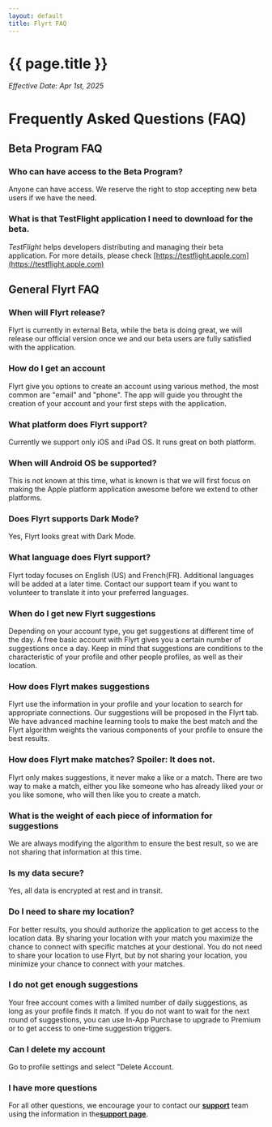 ```yaml
---
layout: default
title: Flyrt FAQ
---
```

# {{ page.title }}
*Effective Date: Apr 1st, 2025*

# Frequently Asked Questions (FAQ)

## Beta Program FAQ
###  Who can have access to the Beta Program?
Anyone can have access. We reserve the right to stop accepting new beta users if we have the need. 

### What is that TestFlight application I need to download for the beta.
*TestFlight* helps developers distributing and managing their beta application. For more details, please check [https://testflight.apple.com](https://testflight.apple.com)


## General Flyrt FAQ

### When will Flyrt release?
Flyrt is currently in external Beta, while the beta is doing great, we will release our official version once we and our beta users are fully satisfied with the application.

### How do I get an account
Flyrt give you options to create an account using various method, the most common are "email" and "phone". The app will guide you throught the creation of your account and your first steps with the application.

### What platform does Flyrt support?
Currently we support only iOS and iPad OS. It runs great on both platform.

### When will Android OS be supported?
This is not known at this time, what is known is that we will first focus on making the Apple platform application awesome before we extend to other platforms.

### Does Flyrt supports Dark Mode?
Yes, Flyrt looks great with Dark Mode.

### What language does Flyrt support?
Flyrt today focuses on English (US) and French(FR). Additional languages will be added at a later time. Contact our support team if you want to volunteer to translate it into your preferred languages.


### When do I get new Flyrt suggestions
Depending on your account type, you get suggestions at different time of the day. A free basic account with Flyrt gives you a certain number of suggestions once a day. Keep in mind that suggestions are conditions to the characteristic of your profile and other people profiles, as well as their location.

### How does Flyrt makes suggestions
Flyrt use the information in your profile and your location to search for appropriate connections. Our suggestions will be proposed in the Flyrt tab. We have advanced machine learning tools to make the best match and the Flyrt algorithm weights the various components of your profile to ensure the best results.

### How does Flyrt make matches? Spoiler: It does not.
Flyrt only makes suggestions, it never make a like or a match. There are two way to make a match, either you like someone who has already liked your or you like somone, who will then like you to create a match.

### What is the weight of each piece of information for suggestions
We are always modifying the algorithm to ensure the best result, so we are not sharing that information at this time.

### Is my data secure?
Yes, all data is encrypted at rest and in transit.

### Do I need to share my location?
For better results, you should authorize the application to get access to the location data. By sharing your location with your match you maximize the chance to connect with specific matches at your destional. You do not need to share your location to use Flyrt, but by not sharing your location, you minimize your chance to connect with your matches.

### I do not get enough suggestions
Your free account comes with a limited number of daily suggestions, as long as your profile finds it match. If you do not want to wait for the next round of suggestions, you can use In-App Purchase to upgrade to Premium or to get access to one-time suggestion triggers.

### Can I delete my account
Go to profile settings and select "Delete Account.

### I have more questions
For all other questions, we encourage your to contact our [**support**](mailto:support@flyrt.org) team  using the information in the[**support page**](https://flyrt.org/support).

